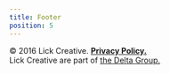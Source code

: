 ```yaml
---
title: Footer
position: 5
---
```


<footer class="footer u-text-center u-text-fade " markdown="1">
&copy; 2016 Lick Creative. <a href="http://thedeltagroup.co.uk/website-privacy-statement/"><strong>Privacy Policy.</strong></a>
<br>Lick Creative are part of <a href="http://thedeltagroup.co.uk/">the Delta Group.</a>
</footer>

